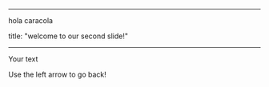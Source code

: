 

---

hola caracola

title: "welcome to our second slide!"

---

Your text

Use the left arrow to go back!

